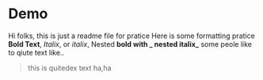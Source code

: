 # Demo
Hi folks, this is just a readme file for pratice
Here is some formatting pratice **Bold Text**, *Italix*, or _italix_, Nested **bold with _ nested italix_**
some peole like to qiute text like..
> this is quitedex text ha,ha
